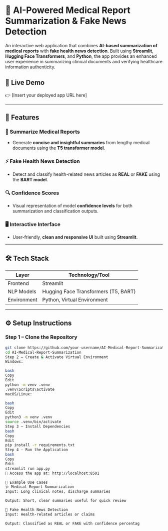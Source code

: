# 🧠 AI-Powered Medical Report Summarization & Fake News Detection

An interactive web application that combines **AI-based summarization of medical reports** with **fake health news detection**. Built using **Streamlit**, **Hugging Face Transformers**, and **Python**, the app provides an enhanced user experience in summarizing clinical documents and verifying healthcare information authenticity.

## 🚀 Live Demo
👉 [Insert your deployed app URL here]

---

## 🚀 Features

### 🧾 Summarize Medical Reports
- Generate **concise and insightful summaries** from lengthy medical documents using the **T5 transformer model**.

### ⚡ Fake Health News Detection
- Detect and classify health-related news articles as **REAL** or **FAKE** using the **BART model**.

### 🔍 Confidence Scores
- Visual representation of model **confidence levels** for both summarization and classification outputs.

### 🖥️ Interactive Interface
- User-friendly, **clean and responsive UI** built using **Streamlit**.

---

## 🛠️ Tech Stack

| Layer        | Technology/Tool                            |
|--------------|---------------------------------------------|
| Frontend     | Streamlit                                  |
| NLP Models   | Hugging Face Transformers (T5, BART)       |
| Environment  | Python, Virtual Environment                |

---

## ⚙️ Setup Instructions

### Step 1 – Clone the Repository

```bash
git clone https://github.com/your-username/AI-Medical-Report-Summarization.git
cd AI-Medical-Report-Summarization
Step 2 – Create & Activate Virtual Environment
Windows:

bash
Copy
Edit
python -m venv .venv
.venv\Scripts\activate
macOS/Linux:

bash
Copy
Edit
python3 -m venv .venv
source .venv/bin/activate
Step 3 – Install Dependencies
bash
Copy
Edit
pip install -r requirements.txt
Step 4 – Run the Application
bash
Copy
Edit
streamlit run app.py
🔗 Access the app at: http://localhost:8501

🎯 Example Use Cases
🩺 Medical Report Summarization
Input: Long clinical notes, discharge summaries

Output: Short, clear summaries useful for quick review

📰 Fake Health News Detection
Input: Health-related articles or claims

Output: Classified as REAL or FAKE with confidence percentag
